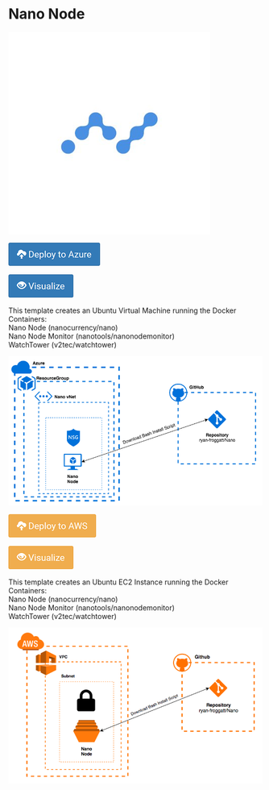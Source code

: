 # Nano Node 
![Image](/Images/Nano.jpg)

[![Deploy to Azure](/Images/azure_deploy.png)](https://portal.azure.com/#create/Microsoft.Template/uri/https%3A%2F%2Fraw.githubusercontent.com%2Fryan-froggatt%2FNano%2Fmaster%2FNanoNodeAzure.json)

[![Deploy to Azure](/Images/azure_view.png)](http://armviz.io/#/?load=https%3A%2F%2Fraw.githubusercontent.com%2Fryan-froggatt%2FNano%2Fmaster%2FNanoNodeAzure.json)

This template creates an Ubuntu Virtual Machine running the Docker Containers:<br/>
Nano Node (nanocurrency/nano)<br/>
Nano Node Monitor (nanotools/nanonodemonitor)<br/>
WatchTower (v2tec/watchtower)<br/>

![Diagram](/Images/AzureSolution.png)


[![Deploy to AWS](/Images/aws_deploy.png)](https://console.aws.amazon.com/cloudformation/home?region=eu-west-2#/stacks/new?stackName=Nano&templateURL=https://s3.eu-west-2.amazonaws.com/nano-templates/NanoNodeAWS.json)

[![Deploy to AWS](/Images/aws_view.png)](https://console.aws.amazon.com/cloudformation/designer/home?region=eu-west-2&&templateUrl=https://s3.eu-west-2.amazonaws.com/nano-templates/NanoNodeAWS.json)

This template creates an Ubuntu EC2 Instance running the Docker Containers:<br/>
Nano Node (nanocurrency/nano)<br/>
Nano Node Monitor (nanotools/nanonodemonitor)<br/>
WatchTower (v2tec/watchtower)<br/>

![Diagram](/Images/AWSSolution.png)

